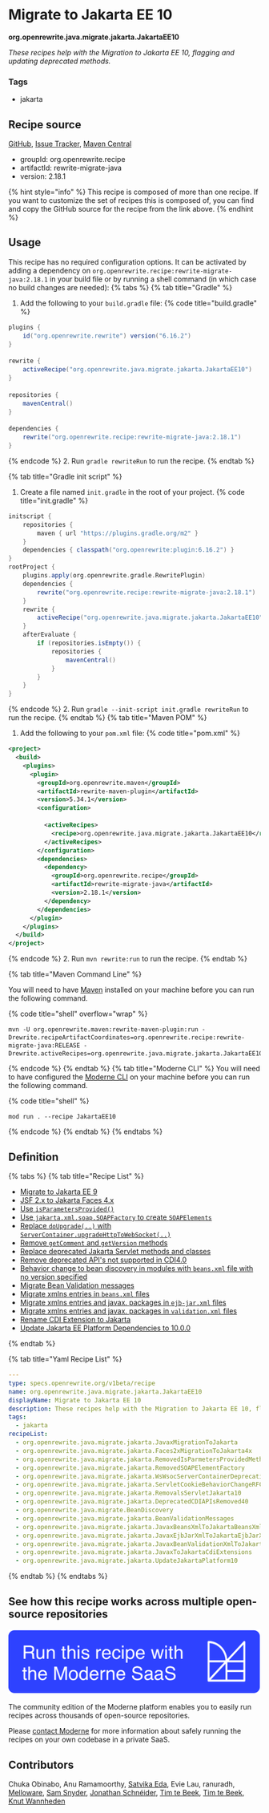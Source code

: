 # Migrate to Jakarta EE 10

**org.openrewrite.java.migrate.jakarta.JakartaEE10**

_These recipes help with the Migration to Jakarta EE 10, flagging and updating deprecated methods._

### Tags

* jakarta

## Recipe source

[GitHub](https://github.com/openrewrite/rewrite-migrate-java/blob/main/src/main/resources/META-INF/rewrite/jakarta-ee-10.yml), [Issue Tracker](https://github.com/openrewrite/rewrite-migrate-java/issues), [Maven Central](https://central.sonatype.com/artifact/org.openrewrite.recipe/rewrite-migrate-java/2.18.1/jar)

* groupId: org.openrewrite.recipe
* artifactId: rewrite-migrate-java
* version: 2.18.1

{% hint style="info" %}
This recipe is composed of more than one recipe. If you want to customize the set of recipes this is composed of, you can find and copy the GitHub source for the recipe from the link above.
{% endhint %}

## Usage

This recipe has no required configuration options. It can be activated by adding a dependency on `org.openrewrite.recipe:rewrite-migrate-java:2.18.1` in your build file or by running a shell command (in which case no build changes are needed): 
{% tabs %}
{% tab title="Gradle" %}
1. Add the following to your `build.gradle` file:
{% code title="build.gradle" %}
```groovy
plugins {
    id("org.openrewrite.rewrite") version("6.16.2")
}

rewrite {
    activeRecipe("org.openrewrite.java.migrate.jakarta.JakartaEE10")
}

repositories {
    mavenCentral()
}

dependencies {
    rewrite("org.openrewrite.recipe:rewrite-migrate-java:2.18.1")
}
```
{% endcode %}
2. Run `gradle rewriteRun` to run the recipe.
{% endtab %}

{% tab title="Gradle init script" %}
1. Create a file named `init.gradle` in the root of your project.
{% code title="init.gradle" %}
```groovy
initscript {
    repositories {
        maven { url "https://plugins.gradle.org/m2" }
    }
    dependencies { classpath("org.openrewrite:plugin:6.16.2") }
}
rootProject {
    plugins.apply(org.openrewrite.gradle.RewritePlugin)
    dependencies {
        rewrite("org.openrewrite.recipe:rewrite-migrate-java:2.18.1")
    }
    rewrite {
        activeRecipe("org.openrewrite.java.migrate.jakarta.JakartaEE10")
    }
    afterEvaluate {
        if (repositories.isEmpty()) {
            repositories {
                mavenCentral()
            }
        }
    }
}
```
{% endcode %}
2. Run `gradle --init-script init.gradle rewriteRun` to run the recipe.
{% endtab %}
{% tab title="Maven POM" %}
1. Add the following to your `pom.xml` file:
{% code title="pom.xml" %}
```xml
<project>
  <build>
    <plugins>
      <plugin>
        <groupId>org.openrewrite.maven</groupId>
        <artifactId>rewrite-maven-plugin</artifactId>
        <version>5.34.1</version>
        <configuration>
          
          <activeRecipes>
            <recipe>org.openrewrite.java.migrate.jakarta.JakartaEE10</recipe>
          </activeRecipes>
        </configuration>
        <dependencies>
          <dependency>
            <groupId>org.openrewrite.recipe</groupId>
            <artifactId>rewrite-migrate-java</artifactId>
            <version>2.18.1</version>
          </dependency>
        </dependencies>
      </plugin>
    </plugins>
  </build>
</project>
```
{% endcode %}
2. Run `mvn rewrite:run` to run the recipe.
{% endtab %}

{% tab title="Maven Command Line" %}

You will need to have [Maven](https://maven.apache.org/download.cgi) installed on your machine before you can run the following command.

{% code title="shell" overflow="wrap" %}
```shell
mvn -U org.openrewrite.maven:rewrite-maven-plugin:run -Drewrite.recipeArtifactCoordinates=org.openrewrite.recipe:rewrite-migrate-java:RELEASE -Drewrite.activeRecipes=org.openrewrite.java.migrate.jakarta.JakartaEE10 
```
{% endcode %}
{% endtab %}
{% tab title="Moderne CLI" %}
You will need to have configured the [Moderne CLI](https://docs.moderne.io/moderne-cli/cli-intro) on your machine before you can run the following command.

{% code title="shell" %}
```shell
mod run . --recipe JakartaEE10
```
{% endcode %}
{% endtab %}
{% endtabs %}

## Definition

{% tabs %}
{% tab title="Recipe List" %}
* [Migrate to Jakarta EE 9](../../../java/migrate/jakarta/javaxmigrationtojakarta.md)
* [JSF 2.x to Jakarta Faces 4.x](../../../java/migrate/jakarta/faces2xmigrationtojakarta4x.md)
* [Use `isParametersProvided()`](../../../java/migrate/jakarta/removedisparmetersprovidedmethod.md)
* [Use `jakarta.xml.soap.SOAPFactory` to create `SOAPElements`](../../../java/migrate/jakarta/removedsoapelementfactory.md)
* [Replace `doUpgrade(..)` with `ServerContainer.upgradeHttpToWebSocket(..)`](../../../java/migrate/jakarta/wswsocservercontainerdeprecation.md)
* [Remove `getComment` and `getVersion` methods](../../../java/migrate/jakarta/servletcookiebehaviorchangerfc6265.md)
* [Replace  deprecated Jakarta Servlet methods and classes](../../../java/migrate/jakarta/removalsservletjakarta10.md)
* [Remove deprecated API's not supported in CDI4.0](../../../java/migrate/jakarta/deprecatedcdiapisremoved40.md)
* [Behavior change to bean discovery in modules with `beans.xml` file with no version specified](../../../java/migrate/beandiscovery.md)
* [Migrate Bean Validation messages](../../../java/migrate/jakarta/beanvalidationmessages.md)
* [Migrate xmlns entries in `beans.xml` files](../../../java/migrate/jakarta/javaxbeansxmltojakartabeansxml.md)
* [Migrate xmlns entries and javax. packages in `ejb-jar.xml` files](../../../java/migrate/jakarta/javaxejbjarxmltojakartaejbjarxml.md)
* [Migrate xmlns entries and javax. packages in `validation.xml` files](../../../java/migrate/jakarta/javaxbeanvalidationxmltojakartabeanvalidationxml.md)
* [Rename CDI Extension to Jakarta](../../../java/migrate/jakarta/javaxtojakartacdiextensions.md)
* [Update Jakarta EE Platform Dependencies to 10.0.0](../../../java/migrate/jakarta/updatejakartaplatform10.md)

{% endtab %}

{% tab title="Yaml Recipe List" %}
```yaml
---
type: specs.openrewrite.org/v1beta/recipe
name: org.openrewrite.java.migrate.jakarta.JakartaEE10
displayName: Migrate to Jakarta EE 10
description: These recipes help with the Migration to Jakarta EE 10, flagging and updating deprecated methods.
tags:
  - jakarta
recipeList:
  - org.openrewrite.java.migrate.jakarta.JavaxMigrationToJakarta
  - org.openrewrite.java.migrate.jakarta.Faces2xMigrationToJakarta4x
  - org.openrewrite.java.migrate.jakarta.RemovedIsParmetersProvidedMethod
  - org.openrewrite.java.migrate.jakarta.RemovedSOAPElementFactory
  - org.openrewrite.java.migrate.jakarta.WsWsocServerContainerDeprecation
  - org.openrewrite.java.migrate.jakarta.ServletCookieBehaviorChangeRFC6265
  - org.openrewrite.java.migrate.jakarta.RemovalsServletJakarta10
  - org.openrewrite.java.migrate.jakarta.DeprecatedCDIAPIsRemoved40
  - org.openrewrite.java.migrate.BeanDiscovery
  - org.openrewrite.java.migrate.jakarta.BeanValidationMessages
  - org.openrewrite.java.migrate.jakarta.JavaxBeansXmlToJakartaBeansXml
  - org.openrewrite.java.migrate.jakarta.JavaxEjbJarXmlToJakartaEjbJarXml
  - org.openrewrite.java.migrate.jakarta.JavaxBeanValidationXmlToJakartaBeanValidationXml
  - org.openrewrite.java.migrate.jakarta.JavaxToJakartaCdiExtensions
  - org.openrewrite.java.migrate.jakarta.UpdateJakartaPlatform10

```
{% endtab %}
{% endtabs %}

## See how this recipe works across multiple open-source repositories

[![Moderne Link Image](/.gitbook/assets/ModerneRecipeButton.png)](https://app.moderne.io/recipes/org.openrewrite.java.migrate.jakarta.JakartaEE10)

The community edition of the Moderne platform enables you to easily run recipes across thousands of open-source repositories.

Please [contact Moderne](https://moderne.io/product) for more information about safely running the recipes on your own codebase in a private SaaS.

## Contributors
Chuka Obinabo, Anu Ramamoorthy, [Satvika Eda](mailto:satvika164.reddy@gmail.com), Evie Lau, ranuradh, [Melloware](mailto:mellowaredev@gmail.com), [Sam Snyder](mailto:sam@moderne.io), [Jonathan Schnéider](mailto:jkschneider@gmail.com), [Tim te Beek](mailto:tim@moderne.io), [Tim te Beek](mailto:timtebeek@gmail.com), [Knut Wannheden](mailto:knut@moderne.io)
